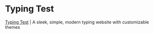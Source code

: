 # Typing Test

<a href="https://hydrovolter.xyz/typing" target="_blank">Typing Test</a> | A sleek, simple, modern typing website with customizable themes
